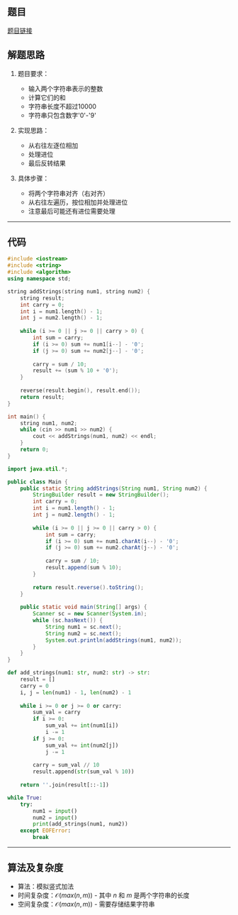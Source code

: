 ## 题目
[题目链接](https://www.nowcoder.com/practice/49e772ab08994a96980f9618892e55b6?tpId=37&tqId=36881&sourceUrl=/exam/oj&channenl=wgithub&fromPut=wgithub)

## 解题思路

1. 题目要求：
   - 输入两个字符串表示的整数
   - 计算它们的和
   - 字符串长度不超过10000
   - 字符串只包含数字'0'-'9'

2. 实现思路：
   - 从右往左逐位相加
   - 处理进位
   - 最后反转结果

3. 具体步骤：
   - 将两个字符串对齐（右对齐）
   - 从右往左遍历，按位相加并处理进位
   - 注意最后可能还有进位需要处理

---

## 代码

``` cpp []
#include <iostream>
#include <string>
#include <algorithm>
using namespace std;

string addStrings(string num1, string num2) {
    string result;
    int carry = 0;
    int i = num1.length() - 1;
    int j = num2.length() - 1;
    
    while (i >= 0 || j >= 0 || carry > 0) {
        int sum = carry;
        if (i >= 0) sum += num1[i--] - '0';
        if (j >= 0) sum += num2[j--] - '0';
        
        carry = sum / 10;
        result += (sum % 10 + '0');
    }
    
    reverse(result.begin(), result.end());
    return result;
}

int main() {
    string num1, num2;
    while (cin >> num1 >> num2) {
        cout << addStrings(num1, num2) << endl;
    }
    return 0;
}
```
``` java []
import java.util.*;

public class Main {
    public static String addStrings(String num1, String num2) {
        StringBuilder result = new StringBuilder();
        int carry = 0;
        int i = num1.length() - 1;
        int j = num2.length() - 1;
        
        while (i >= 0 || j >= 0 || carry > 0) {
            int sum = carry;
            if (i >= 0) sum += num1.charAt(i--) - '0';
            if (j >= 0) sum += num2.charAt(j--) - '0';
            
            carry = sum / 10;
            result.append(sum % 10);
        }
        
        return result.reverse().toString();
    }
    
    public static void main(String[] args) {
        Scanner sc = new Scanner(System.in);
        while (sc.hasNext()) {
            String num1 = sc.next();
            String num2 = sc.next();
            System.out.println(addStrings(num1, num2));
        }
    }
}
```
``` python []
def add_strings(num1: str, num2: str) -> str:
    result = []
    carry = 0
    i, j = len(num1) - 1, len(num2) - 1
    
    while i >= 0 or j >= 0 or carry:
        sum_val = carry
        if i >= 0:
            sum_val += int(num1[i])
            i -= 1
        if j >= 0:
            sum_val += int(num2[j])
            j -= 1
            
        carry = sum_val // 10
        result.append(str(sum_val % 10))
    
    return ''.join(result[::-1])

while True:
    try:
        num1 = input()
        num2 = input()
        print(add_strings(num1, num2))
    except EOFError:
        break
```

---

## 算法及复杂度
- 算法：模拟竖式加法
- 时间复杂度：$\mathcal{O}(max(n,m))$ - 其中 $n$ 和 $m$ 是两个字符串的长度
- 空间复杂度：$\mathcal{O}(max(n,m))$ - 需要存储结果字符串
